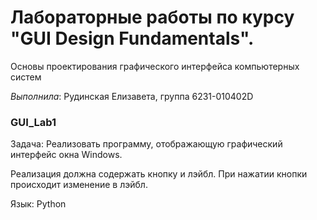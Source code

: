 # Лабораторные работы по курсу "GUI Design Fundamentals".

Основы проектирования графического интерфейса компьютерных систем

*Выполнила*: Рудинская Елизавета, группа 6231-010402D


### GUI_Lab1
Задача: Реализовать программу, отображающую графический интерфейс окна Windows.

Реализация должна содержать кнопку и лэйбл. При нажатии кнопки происходит изменение в лэйбл.

Язык: Python
